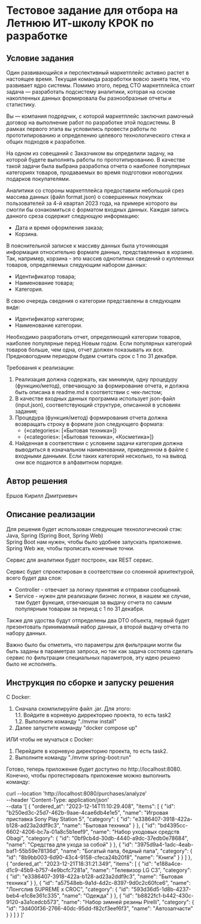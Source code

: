 # Тестовое задание для отбора на Летнюю ИТ-школу КРОК по разработке

## Условие задания
Один развивающийся и перспективный маркетплейс активно растет в настоящее время. Текущая команда разработки вовсю занята тем, что развивает ядро системы. Помимо этого, перед CTO маркетплейса стоит задача — разработать подсистему аналитики, которая на основе накопленных данных формировала бы разнообразные отчеты и статистику.

Вы — компания подрядчик, с которой маркетплейс заключил рамочный договор на выполнение работ по разработке этой подсистемы. В рамках первого этапа вы условились провести работы по прототипированию и определению целевого технологического стека и общих подходов к разработке.

На одном из совещаний с Заказчиком вы определили задачу, на которой будете выполнять работы по прототипированию. В качестве такой задачи была выбрана разработка отчета о наиболее популярных категориях товаров, продаваемых во время подготовки новогодних подарков покупателями.

Аналитики со стороны маркетплейса предоставили небольшой срез массива данных (файл format.json) о совершенных покупках пользователей за 4-й квартал 2023 года, на примере которого вы смогли бы ознакомиться с форматом входных данных. Каждая запись данного среза содержит следующую информацию:
- Дата и время оформления заказа;
- Корзина.

В пояснительной записке к массиву данных была уточняющая информация относительно формате данных, представленных в корзине. Так, например, корзина - это массив однотипных сведений о купленных товаров, определяемых следующим набором данных:
- Идентификатор товара;
- Наименование товара;
- Категория.

В свою очередь сведения о категории представлены в следующем виде:
- Идентификатор категории;
- Наименование категории.

Необходимо разработать отчет, определяющий категории товаров, наиболее популярные перед Новым годом. Если популярных категорий товаров больше, чем одна, отчет должен показывать их все. Предновогодним периодом будем считать срок с 1 по 31 декабря.

Требования к реализации:
1. Реализация должна содержать, как минимум, одну процедуру (функцию/метод), отвечающую за формирование отчета, и должна быть описана в readme.md в соответствии с чек-листом;
2. В качестве входных данных программа использует json-файл (input.json), соответствующий структуре, описанной в условиях задания;
3. Процедура (функция/метод) формирования отчета должна возвращать строку в формате json следующего формата:
   - {«categories»: [«Бытовая техника»]}
   - {«categories»: [«Бытовая техника», «Косметика»]}
4. Найденная в соответствии с условием задачи категория должна выводиться в изначальном наименовании, приведенном в файле с входными данными. Если таких категорий несколько, то на вывод они все подаются в алфавитном порядке.

## Автор решения
Ершов Кирилл Дмитриевич
## Описание реализации
Для решения будет использован следующие технологический стэк:
Java, Spring (Spring Boot, Spring Web)  
Spring Boot нам нужен, чтобы было удобнее запускать приложение.   
Spring Web же, чтобы прописать конечные точки.

Сервис для аналитики будет построен, как REST сервис.

Сервис будет спроектирован в соответствии со слоенной архитектурой, всего будет два слоя:
* Controller - отвечает за логику принятия и отправки сообщений.
* Service - нужен для реализации бизнес логики, в нашем же случае, там будет функция, отвечающая за выдачу отчета по самым популярным товарам за период с 1 по 31 декабря.

Также для удоства будут отпределены два DTO объекта, первый будет презентовать принимаемый набор данных, а второй выдачу отчета по набору данных.

Важно было бы отметить, что параметры для фильтрации могли бы быть заданы в параметрах запроса, но так как задача состояла сделать сервис по фильтрации специальных параметров, эту идею решено было не исполнять.
## Инструкция по сборке и запуску решения
С Docker:
1. Сначала скомпилируйте файл .jar. Для этого:  
   1.1. Войдите в корневую дирректорию проекта, то есть task2  
   1.2. Выполните команду "./mvnw install"
2. Далее запустите команду "docker compose up"

ИЛИ чтобы не мучаться с Docker:
1. Перейдите в корневую директорию проекта, то есть task2.
2. Выполните команду "./mvnw spring-boot:run"

Готово, теперь приложение будет доступно по http://localhost:8080.    
Конечно, чтобы протестировать приложение можно выполнить команду:

curl --location 'http://localhost:8080/purchases/analyze' \
--header 'Content-Type: application/json' \
--data '[
  {
    "ordered_at": "2023-12-14T11:10:29.408",
    "items": [
      {
        "id": "b250ed3c-25d7-462b-9aae-4cae6db4e1e5",
        "name": "Игровая приставка Sony Play Station 5",
        "category": {
          "id": "e3386407-3918-422a-b128-ad23a2ddf9c3",
          "name": "Бытовая техника"
        }
      },
      {
        "id": "bd4395cc-6602-4206-bc7a-01a8c5b1eef9",
        "name": "Набор уходовых средств Obagi",
        "category": {
          "id": "0bf9cb4d-30db-4440-a9dc-37edb0e78684",
          "name": "Средства для ухода за собой"
        }
      },
      {
        "id": "3975d9a4-1adc-4eab-baf1-55b59e78136d",
        "name": "Богатый папа, бедный папа",
        "category": {
          "id": "8b9bb003-6d90-43c4-9158-cfeca24b20f8",
          "name": "Книги"
        }
      }
    ]
  },
  {
    "ordered_at": "2023-12-21T18:31:21.349",
    "items": [
      {
        "id": "e188a4ce-d1c9-45b9-b757-4e9bcfc7281a",
        "name": "Телевизор LG C3",
        "category": {
          "id": "e3386407-3918-422a-b128-ad23a2ddf9c3",
          "name": "Бытовая техника"
        }
      },
      {
        "id": "a57548eb-9a1d-4d2c-8397-9d0c2c60fce6",
        "name": "Лонгслив SUPREME x CROC",
        "category": {
          "id": "593d36d5-1d8b-4237-beb4-e1c8e361c335",
          "name": "Одежда"
        }
      },
      {
        "id": "b8822fc1-b442-430c-9120-a3a1cedcb573",
        "name": "Набор зимней резины Pirelli",
        "category": {
          "id": "3d400f36-2766-40dc-95dd-f82cf3eef6f3",
          "name": "Автозапчасти"
        }
      }
    ]
  }
]'